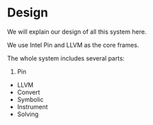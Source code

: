 # Design

We will explain our design of all this system here.

We use Intel Pin and LLVM as the core frames.

The whole system includes several parts:
1. Pin
* LLVM
* Convert
* Symbolic
* Instrument
* Solving

